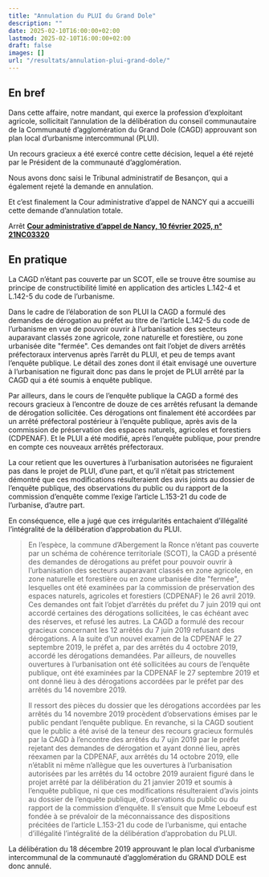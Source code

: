 ```yaml
---
title: "Annulation du PLUI du Grand Dole"
description: ""
date: 2025-02-10T16:00:00+02:00
lastmod: 2025-02-10T16:00:00+02:00
draft: false
images: []
url: "/resultats/annulation-plui-grand-dole/"
---
```


## En bref

Dans cette affaire, notre mandant, qui exerce la profession d’exploitant agricole, sollicitait l’annulation de la délibération du conseil communautaire de la Communauté d’agglomération du Grand Dole (CAGD) approuvant son plan local d’urbanisme intercommunal (PLUI).

Un recours gracieux a été exercé contre cette décision, lequel a été rejeté par le Président de la communauté d’agglomération.

Nous avons donc saisi le Tribunal administratif de Besançon, qui a également rejeté la demande en annulation.

Et c’est finalement la Cour administrative d’appel de NANCY qui a accueilli cette demande d’annulation totale.

Arrêt [**Cour administrative d’appel de Nancy, 10 février 2025, n° 21NC03320**](https://www.legifrance.gouv.fr/ceta/id/CETATEXT000051154132?COURS_APPEL=NANCY&dateDecision=&init=true&page=1&query=&searchField=ALL&tab_selection=cetat)

## En pratique

La CAGD n’étant pas couverte par un SCOT, elle se trouve être soumise au principe de constructibilité limité en application des articles L.142-4 et L.142-5 du code de l’urbanisme.

Dans le cadre de l’élaboration de son PLUI la CAGD a formulé des demandes de dérogation au préfet au titre de l’article L.142-5 du code de l’urbanisme en vue de pouvoir ouvrir à l’urbanisation des secteurs auparavant classés zone agricole, zone naturelle et forestière, ou zone urbanisée dite "fermée". Ces demandes ont fait l’objet de divers arrêtés préfectoraux intervenus après l’arrêt du PLUI, et peu de temps avant l’enquête publique. Le détail des zones dont il était envisagé une ouverture à l’urbanisation ne figurait donc pas dans le projet de PLUI arrêté par la CAGD qui a été soumis à enquête publique.

Par ailleurs, dans le cours de l’enquête publique la CAGD a formé des recours gracieux à l’encontre de douze de ces arrêtés refusant la demande de dérogation sollicitée. Ces dérogations ont finalement été accordées par un arrêté préfectoral postérieur à l’enquête publique, après avis de la commission de préservation des espaces naturels, agricoles et forestiers (CDPENAF). Et le PLUI a été modifié, après l’enquête publique, pour prendre en compte ces nouveaux arrêtés préfectoraux.

La cour retient que les ouvertures à l’urbanisation autorisées ne figuraient pas dans le projet de PLUI, d’une part, et qu’il n’était pas strictement démontré que ces modifications résulteraient des avis joints au dossier de l’enquête publique, des observations du public ou du rapport de la commission d’enquête comme l’exige l’article L.153-21 du code de l’urbanise, d’autre part.

En conséquence, elle a jugé que ces irrégularités entachaient d’illégalité l’intégralité de la délibération d’approbation du PLUI.

> En l’espèce, la commune d’Abergement la Ronce n’étant pas couverte par un schéma de cohérence territoriale (SCOT), la CAGD a présenté des demandes de dérogations au préfet pour pouvoir ouvrir à l’urbanisation des secteurs auparavant classés en zone agricole, en zone naturelle et forestière ou en zone urbanisée dite "fermée", lesquelles ont été examinées par la commission de préservation des espaces naturels, agricoles et forestiers (CDPENAF) le 26 avril 2019. Ces demandes ont fait l’objet d’arrêtés du préfet du 7 juin 2019 qui ont accordé certaines des dérogations sollicitées, le cas échéant avec des réserves, et refusé les autres. La CAGD a formulé des recour gracieux concernant les 12 arrêtés du 7 juin 2019 refusant des dérogations. A la suite d’un nouvel examen de la CDPENAF le 27 septembre 2019, le préfet a, par des arrêtés du 4 octobre 2019, accordé les dérogations demandées. Par ailleurs, de nouvelles ouvertures à l’urbanisation ont été sollicitées au cours de l’enquête publique, ont été examinées par la CDPENAF le 27 septembre 2019 et ont donné lieu à des dérogations accordées par le préfet par des arrêtés du 14 novembre 2019.
>
>Il ressort des pièces du dossier que les dérogations accordées par les arrêtés du 14 novembre 2019 procèdent d’observations émises par le public pendant l’enquête publique. En revanche, si la CAGD soutient que le public a été avisé de la teneur des recours gracieux formulés par la CAGD à l’encontre des arrêtés du 7 ujin 2019 par le préfet rejetant des demandes de dérogation et ayant donné lieu, après réexamen par la CDPENAF, aux arrêtés du 14 octobre 2019, elle n’établit ni même n’allègue que les ouvertures à l’urbanisation autorisées par les arrêtés du 14 octobre 2019 auraient figuré dans le projet arrêté par la délibération du 21 janvier 2019 et soumis à l’enquête publique, ni que ces modifications résulteraient d’avis joints au dossier de l’enquête publique, d’oservations du public ou du rapport de la commission d’enquête. Il s’ensuit que Mme Leboeuf est fondée à se prévaloir de la méconnaissance des dispositions précitées de l’article L.153-21 du code de l’urbanisme, qui entache d’illégalité l’intégralité de la délibération d’approbation du PLUI.

La délibération du 18 décembre 2019 approuvant le plan local d’urbanisme intercommunal de la communauté d’agglomération du GRAND DOLE est donc annulé.
